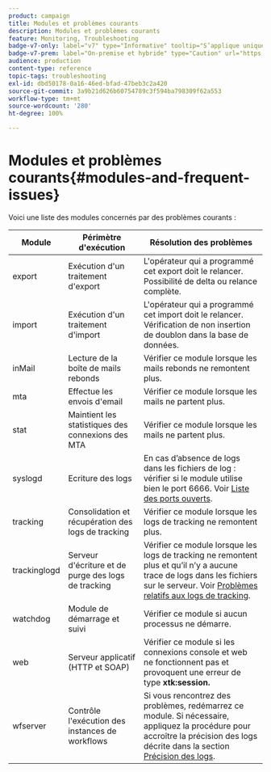 ```yaml
---
product: campaign
title: Modules et problèmes courants
description: Modules et problèmes courants
feature: Monitoring, Troubleshooting
badge-v7-only: label="v7" type="Informative" tooltip="S’applique uniquement à Campaign Classic v7"
badge-v7-prem: label="On-premise et hybride" type="Caution" url="https://experienceleague.adobe.com/docs/campaign-classic/using/installing-campaign-classic/architecture-and-hosting-models/hosting-models-lp/hosting-models.html?lang=fr" tooltip="S’applique uniquement aux déploiements on-premise et hybrides"
audience: production
content-type: reference
topic-tags: troubleshooting
exl-id: dbd50178-0a16-46ed-bfad-47beb3c2a420
source-git-commit: 3a9b21d626b60754789c3f594ba798309f62a553
workflow-type: tm+mt
source-wordcount: '280'
ht-degree: 100%

---
```


# Modules et problèmes courants{#modules-and-frequent-issues}



Voici une liste des modules concernés par des problèmes courants :

<table> 
 <thead> 
  <tr> 
   <th> Module </th> 
   <th> Périmètre d'exécution </th> 
   <th> Résolution des problèmes </th> 
  </tr> 
 </thead> 
 <tbody> 
  <tr> 
   <td> export </td> 
   <td> Exécution d'un traitement d'export<br /> </td> 
   <td> L'opérateur qui a programmé cet export doit le relancer. Possibilité de delta ou relance complète.<br /> </td> 
  </tr> 
  <tr> 
   <td> import </td> 
   <td> Exécution d'un traitement d'import<br /> </td> 
   <td> L'opérateur qui a programmé cet import doit le relancer. Vérification de non insertion de doublon dans la base de données.<br /> </td> 
  </tr> 
  <tr> 
   <td> inMail </td> 
   <td> Lecture de la boîte de mails rebonds<br /> </td> 
   <td> Vérifier ce module lorsque les mails rebonds ne remontent plus.<br /> </td> 
  </tr> 
  <tr> 
   <td> mta </td> 
   <td> Effectue les envois d'email<br /> </td> 
   <td> Vérifier ce module lorsque les mails ne partent plus.<br /> </td> 
  </tr> 
  <tr> 
   <td> stat </td> 
   <td> Maintient les statistiques des connexions des MTA<br /> </td> 
   <td> Vérifier ce module lorsque les mails ne partent plus.<br /> </td> 
  </tr> 
  <tr> 
   <td> syslogd </td> 
   <td> Ecriture des logs<br /> </td> 
   <td> En cas d’absence de logs dans les fichiers de log : vérifier si le module utilise bien le port 6666. Voir <a href="../../production/using/general-architecture.md#list-of-open-ports" target="_blank">Liste des ports ouverts</a>.<br /> </td> 
  </tr> 
  <tr> 
   <td> tracking </td> 
   <td> Consolidation et récupération des logs de tracking<br /> </td> 
   <td> Vérifier ce module lorsque les logs de tracking ne remontent plus.<br /> </td> 
  </tr> 
  <tr> 
   <td> trackinglogd </td> 
   <td> Serveur d'écriture et de purge des logs de tracking<br /> </td> 
   <td> Vérifier ce module lorsque les logs de tracking ne remontent plus et qu’il n’y a aucune trace de logs dans les fichiers sur le serveur. Voir <a href="../../production/using/tracking-logs-issues.md" target="_blank">Problèmes relatifs aux logs de tracking</a>.<br /> </td> 
  </tr> 
  <tr> 
   <td> watchdog </td> 
   <td> Module de démarrage et suivi<br /> </td> 
   <td> Vérifier ce module si aucun processus ne démarre.<br /> </td> 
  </tr> 
  <tr> 
   <td> web </td> 
   <td> Serveur applicatif (HTTP et SOAP)<br /> </td> 
   <td> Vérifier ce module si les connexions console et web ne fonctionnent pas et provoquent une erreur de type <strong>xtk:session.</strong><br /> </td> 
  </tr> 
  <tr> 
   <td> wfserver </td> 
   <td> Contrôle l'exécution des instances de workflows<br /> </td> 
   <td> Si vous rencontrez des problèmes, redémarrez ce module. Si nécessaire, appliquez la procédure pour accroître la précision des logs décrite dans la section <a href="../../production/using/log-precision.md" target="_blank">Précision des logs</a>.<br /> </td> 
  </tr> 
 </tbody> 
</table>
